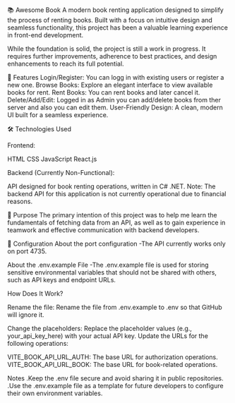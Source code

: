 📚 Awesome Book
A modern book renting application designed to simplify the process of renting books. 
Built with a focus on intuitive design and seamless functionality, this project has been a valuable learning experience in front-end development.

While the foundation is solid, the project is still a work in progress. 
It requires further improvements, adherence to best practices, and design enhancements to reach its full potential.

🚀 Features
Login/Register: You can logg in with existing users or register a new one.
Browse Books: Explore an elegant interface to view available books for rent.
Rent Books: You can rent books and later cancel it.
Delete/Add/Edit: Logged in as Admin you can add/delete books from ther server and also you can edit them.
User-Friendly Design: A clean, modern UI built for a seamless experience.

🛠️ Technologies Used

Frontend:

HTML
CSS
JavaScript
React.js

Backend (Currently Non-Functional):

API designed for book renting operations, written in C# .NET.
Note: The backend API for this application is not currently operational due to financial reasons.

🎯 Purpose
The primary intention of this project was to help me learn the fundamentals of fetching data from an
API, as well as to gain experience in teamwork and effective communication with backend developers.

📄 Configuration
About the port configuration 
  -The API currently works only on port 4735.
  
About the .env.example File
  -The .env.example file is used for storing sensitive environmental variables that should not be shared with others, such as API keys and endpoint URLs.

How Does It Work?

Rename the file:
Rename the file from .env.example to .env so that GitHub will ignore it.

Change the placeholders:
Replace the placeholder values (e.g., your_api_key_here) with your actual API key.
Update the URLs for the following operations:

VITE_BOOK_API_URL_AUTH: The base URL for authorization operations.
VITE_BOOK_API_URL_BOOK: The base URL for book-related operations.

Notes
  .Keep the .env file secure and avoid sharing it in public repositories.
  .Use the .env.example file as a template for future developers to configure their own environment variables.
